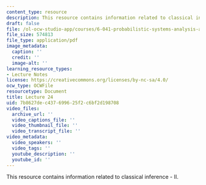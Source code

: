 ```yaml
---
content_type: resource
description: This resource contains information related to classical inference - II.
draft: false
file: /ol-ocw-studio-app/courses/6-041-probabilistic-systems-analysis-and-applied-probability-fall-2010/7b8627dec437699625f2c6bf2d198708_MIT6_041F10_L24.pdf
file_size: 574813
file_type: application/pdf
image_metadata:
  caption: ''
  credit: ''
  image-alt: ''
learning_resource_types:
- Lecture Notes
license: https://creativecommons.org/licenses/by-nc-sa/4.0/
ocw_type: OCWFile
resourcetype: Document
title: Lecture 24
uid: 7b8627de-c437-6996-25f2-c6bf2d198708
video_files:
  archive_url: ''
  video_captions_file: ''
  video_thumbnail_file: ''
  video_transcript_file: ''
video_metadata:
  video_speakers: ''
  video_tags: ''
  youtube_description: ''
  youtube_id: ''
---
```

This resource contains information related to classical inference - II.